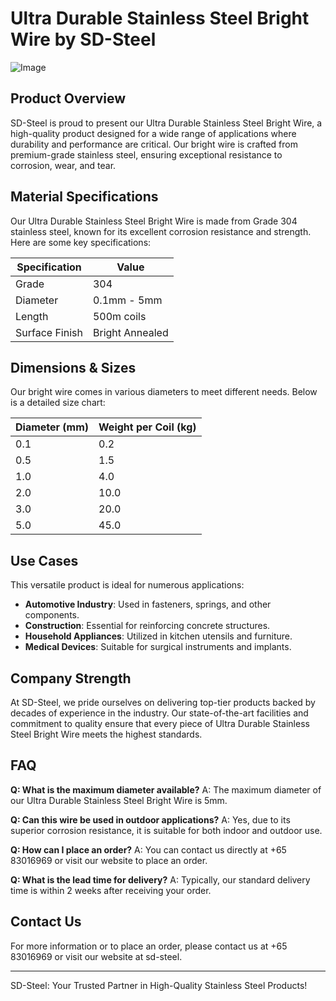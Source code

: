 # Ultra Durable Stainless Steel Bright Wire by SD-Steel

![Image](https://github.com/user-attachments/assets/2567258e-e124-4816-932d-1809bd27ef0b)

## Product Overview

SD-Steel is proud to present our Ultra Durable Stainless Steel Bright Wire, a high-quality product designed for a wide range of applications where durability and performance are critical. Our bright wire is crafted from premium-grade stainless steel, ensuring exceptional resistance to corrosion, wear, and tear.

## Material Specifications

Our Ultra Durable Stainless Steel Bright Wire is made from Grade 304 stainless steel, known for its excellent corrosion resistance and strength. Here are some key specifications:

| Specification | Value |
|---------------|-------|
| Grade         | 304   |
| Diameter      | 0.1mm - 5mm |
| Length        | 500m coils |
| Surface Finish| Bright Annealed |

## Dimensions & Sizes

Our bright wire comes in various diameters to meet different needs. Below is a detailed size chart:

| Diameter (mm) | Weight per Coil (kg) |
|---------------|----------------------|
| 0.1            | 0.2                  |
| 0.5            | 1.5                  |
| 1.0            | 4.0                  |
| 2.0            | 10.0                 |
| 3.0            | 20.0                 |
| 5.0            | 45.0                 |

## Use Cases

This versatile product is ideal for numerous applications:
- **Automotive Industry**: Used in fasteners, springs, and other components.
- **Construction**: Essential for reinforcing concrete structures.
- **Household Appliances**: Utilized in kitchen utensils and furniture.
- **Medical Devices**: Suitable for surgical instruments and implants.

## Company Strength

At SD-Steel, we pride ourselves on delivering top-tier products backed by decades of experience in the industry. Our state-of-the-art facilities and commitment to quality ensure that every piece of Ultra Durable Stainless Steel Bright Wire meets the highest standards.

## FAQ

**Q: What is the maximum diameter available?**
A: The maximum diameter of our Ultra Durable Stainless Steel Bright Wire is 5mm.

**Q: Can this wire be used in outdoor applications?**
A: Yes, due to its superior corrosion resistance, it is suitable for both indoor and outdoor use.

**Q: How can I place an order?**
A: You can contact us directly at +65 83016969 or visit our website to place an order.

**Q: What is the lead time for delivery?**
A: Typically, our standard delivery time is within 2 weeks after receiving your order.

## Contact Us

For more information or to place an order, please contact us at +65 83016969 or visit our website at  sd-steel.

---

SD-Steel: Your Trusted Partner in High-Quality Stainless Steel Products!